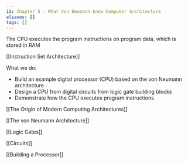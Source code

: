 ```yaml
---
id: Chapter 5 - What Von Neumann knew Computer Architecture
aliases: []
tags: []
---
```


The CPU executes the program instructions on program data, which is stored in RAM

[[Instruction Set Architecture]]

What we do:
- Build an example digital processor (CPU) based on the von Neumann architecture
- Design a CPU from digital circuits from logic gate building blocks
- Demonstrate how the CPU executes program instructions

[[The Origin of Modern Computing Architectures]]

[[The von Neumann Architecture]]

[[Logic Gates]]

[[Circuits]]

[[Building a Processor]]